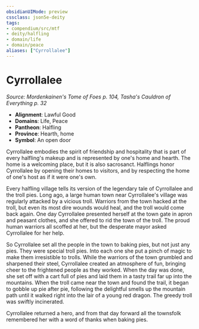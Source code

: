 ```yaml
---
obsidianUIMode: preview
cssclass: json5e-deity
tags:
- compendium/src/mtf
- deity/halfling
- domain/life
- domain/peace
aliases: ["Cyrrollalee"]
---
```

# Cyrrollalee
*Source: Mordenkainen's Tome of Foes p. 104, Tasha's Cauldron of Everything p. 32* 

- **Alignment**: Lawful Good
- **Domains**: Life, Peace
- **Pantheon**: Halfling
- **Province**: Hearth, home
- **Symbol**: An open door

Cyrrollalee embodies the spirit of friendship and hospitality that is part of every halfling's makeup and is represented by one's home and hearth. The home is a welcoming place, but it is also sacrosanct. Halflings honor Cyrrollalee by opening their homes to visitors, and by respecting the home of one's host as if it were one's own.

Every halfling village tells its version of the legendary tale of Cyrrollalee and the troll pies. Long ago, a large human town near Cyrrollalee's village was regularly attacked by a vicious troll. Warriors from the town hacked at the troll, but even its most dire wounds would heal, and the troll would come back again. One day Cyrrollalee presented herself at the town gate in apron and peasant clothes, and she offered to rid the town of the troll. The proud human warriors all scoffed at her, but the desperate mayor asked Cyrrollalee for her help.

So Cyrrollalee set all the people in the town to baking pies, but not just any pies. They were special troll pies. Into each one she put a pinch of magic to make them irresistible to trolls. While the warriors of the town grumbled and sharpened their steel, Cyrrollalee created an atmosphere of fun, bringing cheer to the frightened people as they worked. When the day was done, she set off with a cart full of pies and laid them in a tasty trail far up into the mountains. When the troll came near the town and found the trail, it began to gobble up pie after pie, following the delightful smells up the mountain path until it walked right into the lair of a young red dragon. The greedy troll was swiftly incinerated.

Cyrrollalee returned a hero, and from that day forward all the townsfolk remembered her with a word of thanks when baking pies.